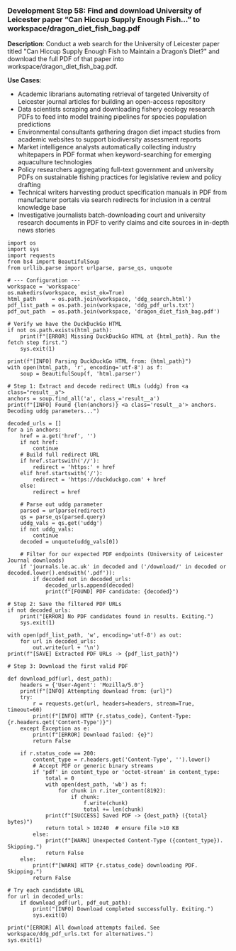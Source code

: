### Development Step 58: Find and download University of Leicester paper “Can Hiccup Supply Enough Fish…” to workspace/dragon_diet_fish_bag.pdf

**Description**: Conduct a web search for the University of Leicester paper titled "Can Hiccup Supply Enough Fish to Maintain a Dragon’s Diet?" and download the full PDF of that paper into workspace/dragon_diet_fish_bag.pdf.

**Use Cases**:
- Academic librarians automating retrieval of targeted University of Leicester journal articles for building an open-access repository
- Data scientists scraping and downloading fishery ecology research PDFs to feed into model training pipelines for species population predictions
- Environmental consultants gathering dragon diet impact studies from academic websites to support biodiversity assessment reports
- Market intelligence analysts automatically collecting industry whitepapers in PDF format when keyword-searching for emerging aquaculture technologies
- Policy researchers aggregating full-text government and university PDFs on sustainable fishing practices for legislative review and policy drafting
- Technical writers harvesting product specification manuals in PDF from manufacturer portals via search redirects for inclusion in a central knowledge base
- Investigative journalists batch-downloading court and university research documents in PDF to verify claims and cite sources in in-depth news stories

```
import os
import sys
import requests
from bs4 import BeautifulSoup
from urllib.parse import urlparse, parse_qs, unquote

# --- Configuration ---
workspace = 'workspace'
os.makedirs(workspace, exist_ok=True)
html_path     = os.path.join(workspace, 'ddg_search.html')
pdf_list_path = os.path.join(workspace, 'ddg_pdf_urls.txt')
pdf_out_path  = os.path.join(workspace, 'dragon_diet_fish_bag.pdf')

# Verify we have the DuckDuckGo HTML
if not os.path.exists(html_path):
    print(f"[ERROR] Missing DuckDuckGo HTML at {html_path}. Run the fetch step first.")
    sys.exit(1)

print(f"[INFO] Parsing DuckDuckGo HTML from: {html_path}")
with open(html_path, 'r', encoding='utf-8') as f:
    soup = BeautifulSoup(f, 'html.parser')

# Step 1: Extract and decode redirect URLs (uddg) from <a class="result__a">
anchors = soup.find_all('a', class_='result__a')
print(f"[INFO] Found {len(anchors)} <a class='result__a'> anchors. Decoding uddg parameters...")

decoded_urls = []
for a in anchors:
    href = a.get('href', '')
    if not href:
        continue
    # Build full redirect URL
    if href.startswith('//'):
        redirect = 'https:' + href
    elif href.startswith('/'):
        redirect = 'https://duckduckgo.com' + href
    else:
        redirect = href

    # Parse out uddg parameter
    parsed = urlparse(redirect)
    qs = parse_qs(parsed.query)
    uddg_vals = qs.get('uddg')
    if not uddg_vals:
        continue
    decoded = unquote(uddg_vals[0])

    # Filter for our expected PDF endpoints (University of Leicester Journal downloads)
    if 'journals.le.ac.uk' in decoded and ('/download/' in decoded or decoded.lower().endswith('.pdf')):
        if decoded not in decoded_urls:
            decoded_urls.append(decoded)
            print(f"[FOUND] PDF candidate: {decoded}")

# Step 2: Save the filtered PDF URLs
if not decoded_urls:
    print("[ERROR] No PDF candidates found in results. Exiting.")
    sys.exit(1)

with open(pdf_list_path, 'w', encoding='utf-8') as out:
    for url in decoded_urls:
        out.write(url + '\n')
print(f"[SAVE] Extracted PDF URLs -> {pdf_list_path}")

# Step 3: Download the first valid PDF

def download_pdf(url, dest_path):
    headers = {'User-Agent': 'Mozilla/5.0'}
    print(f"[INFO] Attempting download from: {url}")
    try:
        r = requests.get(url, headers=headers, stream=True, timeout=60)
        print(f"[INFO] HTTP {r.status_code}, Content-Type: {r.headers.get('Content-Type')}")
    except Exception as e:
        print(f"[ERROR] Download failed: {e}")
        return False

    if r.status_code == 200:
        content_type = r.headers.get('Content-Type', '').lower()
        # Accept PDF or generic binary streams
        if 'pdf' in content_type or 'octet-stream' in content_type:
            total = 0
            with open(dest_path, 'wb') as f:
                for chunk in r.iter_content(8192):
                    if chunk:
                        f.write(chunk)
                        total += len(chunk)
            print(f"[SUCCESS] Saved PDF -> {dest_path} ({total} bytes)")
            return total > 10240  # ensure file >10 KB
        else:
            print(f"[WARN] Unexpected Content-Type ({content_type}). Skipping.")
            return False
    else:
        print(f"[WARN] HTTP {r.status_code} downloading PDF. Skipping.")
        return False

# Try each candidate URL
for url in decoded_urls:
    if download_pdf(url, pdf_out_path):
        print("[INFO] Download completed successfully. Exiting.")
        sys.exit(0)

print("[ERROR] All download attempts failed. See workspace/ddg_pdf_urls.txt for alternatives.")
sys.exit(1)

```